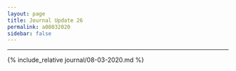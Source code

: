 ```yaml
---
layout: page
title: Journal Update 26
permalink: a08032020
sidebar: false
---
```


---

{% include_relative journal/08-03-2020.md %}

